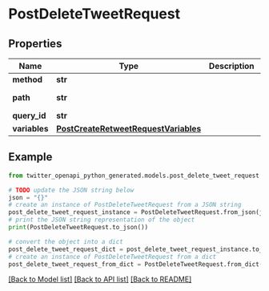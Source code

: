 # PostDeleteTweetRequest


## Properties

Name | Type | Description | Notes
------------ | ------------- | ------------- | -------------
**method** | **str** |  | [default to 'POST']
**path** | **str** |  | [default to '/i/api/graphql/VaenaVgh5q5ih7kvyVjgtg/DeleteTweet']
**query_id** | **str** |  | [default to 'VaenaVgh5q5ih7kvyVjgtg']
**variables** | [**PostCreateRetweetRequestVariables**](PostCreateRetweetRequestVariables.md) |  | 

## Example

```python
from twitter_openapi_python_generated.models.post_delete_tweet_request import PostDeleteTweetRequest

# TODO update the JSON string below
json = "{}"
# create an instance of PostDeleteTweetRequest from a JSON string
post_delete_tweet_request_instance = PostDeleteTweetRequest.from_json(json)
# print the JSON string representation of the object
print(PostDeleteTweetRequest.to_json())

# convert the object into a dict
post_delete_tweet_request_dict = post_delete_tweet_request_instance.to_dict()
# create an instance of PostDeleteTweetRequest from a dict
post_delete_tweet_request_from_dict = PostDeleteTweetRequest.from_dict(post_delete_tweet_request_dict)
```
[[Back to Model list]](../README.md#documentation-for-models) [[Back to API list]](../README.md#documentation-for-api-endpoints) [[Back to README]](../README.md)


